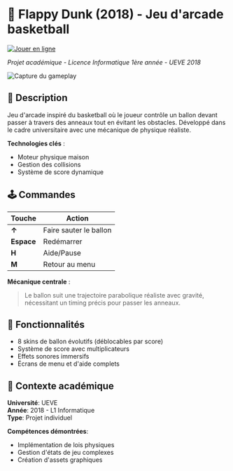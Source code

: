 # 🏀 Flappy Dunk (2018) - Jeu d'arcade basketball

[![Jouer en ligne](https://img.shields.io/badge/Jouer-En%20ligne-blue)](https://david-955.github.io/FlappyDunk/)

*Projet académique - Licence Informatique 1ère année - UEVE 2018*

![Capture du gameplay](gameplay.gif)

## 📝 Description
Jeu d'arcade inspiré du basketball où le joueur contrôle un ballon devant passer à travers des anneaux tout en évitant les obstacles. Développé dans le cadre universitaire avec une mécanique de physique réaliste.

**Technologies clés** :
- Moteur physique maison
- Gestion des collisions
- Système de score dynamique

## 🕹️ Commandes
| Touche         | Action                          |
|----------------|--------------------------------|
| **↑**          | Faire sauter le ballon         |
| **Espace**     | Redémarrer                    |
| **H**          | Aide/Pause                    |
| **M**          | Retour au menu                |

**Mécanique centrale** :
> Le ballon suit une trajectoire parabolique réaliste avec gravité, nécessitant un timing précis pour passer les anneaux.

## 🎯 Fonctionnalités
- 8 skins de ballon évolutifs (déblocables par score)
- Système de score avec multiplicateurs
- Effets sonores immersifs
- Écrans de menu et d'aide complets

## 🏫 Contexte académique
**Université**: UEVE  
**Année**: 2018 - L1 Informatique  
**Type**: Projet individuel  

**Compétences démontrées**:
- Implémentation de lois physiques
- Gestion d'états de jeu complexes
- Création d'assets graphiques
